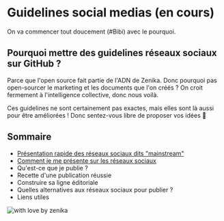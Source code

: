 # Guidelines social medias (en cours)
On va commencer tout doucement (#Bibi) avec le pourquoi.

## Pourquoi mettre des guidelines réseaux sociaux sur GitHub ?
Parce que l'open source fait partie de l'ADN de Zenika. Donc pourquoi pas open-sourcer le marketing et les documents que l'on créés ? On croit fermement à l'intelligence collective, donc nous voilà. 

Ces guidelines ne sont certainement pas exactes, mais elles sont là aussi pour être améliorées ! Donc sentez-vous libre de proposer vos idées 🤩

## Sommaire

* [Présentation rapide des réseaux sociaux dits "mainstream"](https://github.com/zenika-open-source/guidelines-social-medias/blob/main/Presentation-rapide-reseaux-mainstream/Presentation-rapide-reseaux-mainstream.md)
* [Comment je me présente sur les réseaux sociaux](https://github.com/zenika-open-source/guidelines-social-medias/blob/main/Comment%20se%20pr%C3%A9senter/Comment%20je%20me%20pr%C3%A9sente%20sur%20les%20r%C3%A9seaux%20sociaux.md)
* Qu'est-ce que je publie ?
* Recette d'une publication réussie
* Construire sa ligne éditoriale
* Quelles alternatives aux réseaux sociaux pour publier ?
* Liens utiles

![with love by zenika](https://img.shields.io/badge/With%20%E2%9D%A4%EF%B8%8F%20by-Zenika-b51432.svg?link=https://oss.zenika.com)
